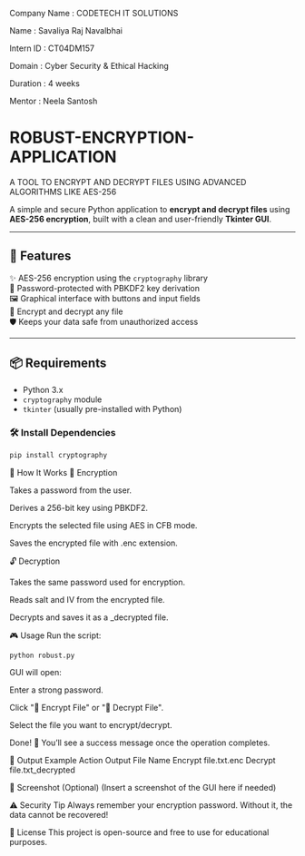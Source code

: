 Company Name : CODETECH IT SOLUTIONS

Name : Savaliya Raj Navalbhai

Intern ID : CT04DM157

Domain : Cyber Security & Ethical Hacking

Duration : 4 weeks

Mentor : Neela Santosh


# ROBUST-ENCRYPTION-APPLICATION
A TOOL TO ENCRYPT AND  DECRYPT FILES USING ADVANCED  ALGORITHMS LIKE AES-256


A simple and secure Python application to **encrypt and decrypt files** using **AES-256 encryption**, built with a clean and user-friendly **Tkinter GUI**.

---

## 🚀 Features

✨ AES-256 encryption using the `cryptography` library  
🔑 Password-protected with PBKDF2 key derivation  
🖼️ Graphical interface with buttons and input fields  
📁 Encrypt and decrypt any file  
🛡️ Keeps your data safe from unauthorized access

---

## 📦 Requirements

- Python 3.x
- `cryptography` module
- `tkinter` (usually pre-installed with Python)

### 🛠️ Install Dependencies

```bash
pip install cryptography
```
🧠 How It Works
🔐 Encryption

Takes a password from the user.

Derives a 256-bit key using PBKDF2.

Encrypts the selected file using AES in CFB mode.

Saves the encrypted file with .enc extension.

🔓 Decryption

Takes the same password used for encryption.

Reads salt and IV from the encrypted file.

Decrypts and saves it as a _decrypted file.

🎮 Usage
Run the script:
```
python robust.py
```
GUI will open:

Enter a strong password.

Click "📁 Encrypt File" or "📂 Decrypt File".

Select the file you want to encrypt/decrypt.

Done! 🥳
You’ll see a success message once the operation completes.

📂 Output Example
Action	Output File Name
Encrypt	file.txt.enc
Decrypt	file.txt_decrypted

📸 Screenshot (Optional)
(Insert a screenshot of the GUI here if needed)

⚠️ Security Tip
Always remember your encryption password.
Without it, the data cannot be recovered!

📄 License
This project is open-source and free to use for educational purposes.
